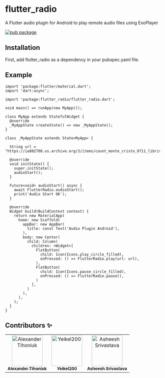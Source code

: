 # flutter_radio

A Flutter audio plugin for Android to play remote audio files using ExoPlayer

[![pub package](https://img.shields.io/badge/pub-0.1.7-blue.svg)](https://pub.dartlang.org/packages/flutter_radio)

## Installation

First, add flutter_radio as a dependency in your pubspec.yaml file.

## Example

```
import 'package:flutter/material.dart';
import 'dart:async';

import 'package:flutter_radio/flutter_radio.dart';

void main() => runApp(new MyApp());

class MyApp extends StatefulWidget {
  @override
  _MyAppState createState() => new _MyAppState();
}

class _MyAppState extends State<MyApp> {

  String url = "https://ia802708.us.archive.org/3/items/count_monte_cristo_0711_librivox/count_of_monte_cristo_001_dumas.mp3";

  @override
  void initState() {
    super.initState();
    audioStart();
  }

  Future<void> audioStart() async {
    await FlutterRadio.audioStart();
    print('Audio Start OK');
  }

  @override
  Widget build(BuildContext context) {
    return new MaterialApp(
      home: new Scaffold(
        appBar: new AppBar(
          title: const Text('Audio Plugin Android'),
        ),
        body: new Center(
          child: Column(
            children: <Widget>[
              FlatButton(
                child: Icon(Icons.play_circle_filled),
                onPressed: () => FlutterRadio.play(url: url),
              ),
              FlatButton(
                child: Icon(Icons.pause_circle_filled),
                onPressed: () => FlutterRadio.pause(),
              )
            ],
          )
        ),
      ),
    );
  }
}
```


## Contributors ✨

<table>
  <tr>
    <td align="center">
      <a href="https://github.com/Dekkee">
        <img src="https://avatars.githubusercontent.com/u/8166473?v=3" width="100px;" alt="Alexander Tihoniuk"/>
        <br />
        <sub><b>Alexander Tihoniuk</b></sub>
      </a>
    </td>
    <td align="center">
      <a href="https://kentcdodds.com">
        <img src="https://avatars.githubusercontent.com/u/26438532?v=3" width="100px;" alt="Yeikel200"/>
        <br />
        <sub><b>Yeikel200</b></sub>
      </a>
    </td>
    <td align="center">
      <a href="https://kentcdodds.com">
        <img src="https://avatars.githubusercontent.com/u/2340826?v=3" width="100px;" alt="Asheesh Srivastava"/>
        <br />
        <sub><b>Asheesh Srivastava</b></sub>
      </a>
    </td>
  </tr>
</table>